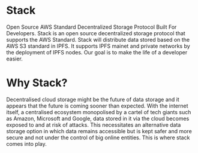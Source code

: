 # Stack
Open Source AWS Standard Decentralized Storage Protocol Built For Developers.
Stack is an open source decentralized storage protocol that supports the AWS Standard. Stack will distribute data stored based on the AWS S3 standard in IPFS. It supports IPFS mainet and private networks by the deployment of IPFS nodes. Our goal is to make the life of a developer easier.

# Why Stack?
Decentralised cloud storage might be the future of data storage and it appears that the future is coming sooner than expected. With the internet itself, a centralised ecosystem monopolised by a cartel of tech giants such as Amazon, Microsoft and Google, data stored in it via the cloud becomes exposed to and at risk of attacks. This necessitates an alternative data storage option in which data remains accessible but is kept safer and more secure and not under the control of big online entities. This is where stack comes into play.

